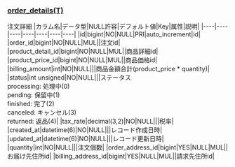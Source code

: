 ### [order_details(T)](https://docs.google.com/spreadsheets/d/1lUmvenkr5ejjbUE94PmhqNayrkiqSJutftjH3E-JnaU/edit#gid=0&range=201:201)
注文詳細
|カラム名|データ型|NULL許容|デフォルト値|Key|属性|説明|
|----|----|----|----|----|----|----|
|id|bigint|NO|NULL|PRI|auto_increment|id|
|order_id|bigint|NO|NULL|MUL||注文id|
|product_detail_id|bigint|NO|NULL|MUL||商品詳細id|
|product_price_id|bigint|NO|NULL|MUL||商品価格id|
|billing_amount|int|NO|NULL|||商品金額合計(product_price * quantity)|
|status|int unsigned|NO|NULL|||ステータス<br>processing: 処理中(0)<br>pending: 保留中(1)<br>finished: 完了(2)<br>canceled: キャンセル(3)<br>returned: 返品(4)|
|tax_rate|decimal(3,2)|NO|NULL|||税率|
|created_at|datetime(6)|NO|NULL|||レコード作成日時|
|updated_at|datetime(6)|NO|NULL|||レコード更新日時|
|quantity|int|NO|NULL|||注文個数|
|order_address_id|bigint|YES|NULL|MUL||お届け先住所id|
|billing_address_id|bigint|YES|NULL|MUL||請求先住所id|